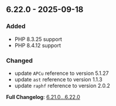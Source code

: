 
## 6.22.0 - 2025-09-18

### Added

- PHP 8.3.25 support
- PHP 8.4.12 support

### Changed

- update `APCu` reference to version 5.1.27
- update `ast` reference to version 1.1.3
- update `raphf` reference to version 2.0.2

**Full Changelog**: [6.21.0...6.22.0](https://github.com/llaville/php-compatinfo-db/compare/6.21.0...6.22.0)
